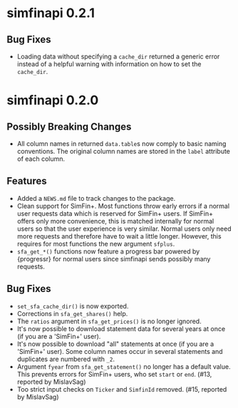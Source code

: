 # simfinapi 0.2.1

## Bug Fixes
* Loading data without specifying a `cache_dir` returned a generic error instead
  of a helpful warning with information on how to set the `cache_dir`.

# simfinapi 0.2.0

## Possibly Breaking Changes
* All column names in returned `data.table`s now comply to basic naming
  conventions. The original column names are stored in the `label` attribute of
  each column.

## Features
* Added a `NEWS.md` file to track changes to the package.
* Clean support for SimFin+. Most functions throw early errors if a normal user
  requests data which is reserved for SimFin+ users. If SimFin+ offers only more
  convenience, this is matched internally for normal users so that the user 
  experience is very similar. Normal users only need more requests and therefore
  have to wait a little longer. However, this requires for most functions the 
  new argument `sfplus`.
* `sfa_get_*()` functions now feature a progress bar powered by {progressr} for 
  normal users since simfinapi sends possibly many requests.

## Bug Fixes
* `set_sfa_cache_dir()` is now exported.
* Corrections in `sfa_get_shares()` help.
* The `ratios` argument in `sfa_get_prices()` is no longer ignored.
* It's now possible to download statement data for several years at once (if you
  are a 'SimFin+' user).
* It's now possible to download "all" statements at once (if you are a 'SimFin+'
  user). Some column names occur in several statements and duplicates are 
  numbered with `_2`.
* Argument `fyear` from `sfa_get_statement()` no longer has a default value.
  This prevents errors for SimFin+ users, who set `start` or `end`. (#13, 
  reported by MislavSag)
* Too strict input checks on `Ticker` and `SimfinId` removed. (#15, reported by 
  MislavSag)
